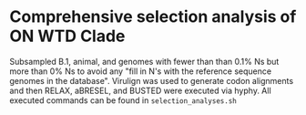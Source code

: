 # Comprehensive selection analysis of ON WTD Clade

Subsampled B.1, animal, and genomes with fewer than than 0.1% Ns but more than 0% Ns to avoid any "fill in N's with the reference sequence genomes in the database".
Virulign was used to generate codon alignments and then RELAX, aBRESEL, and BUSTED were executed via hyphy.
All executed commands can be found in `selection_analyses.sh`
